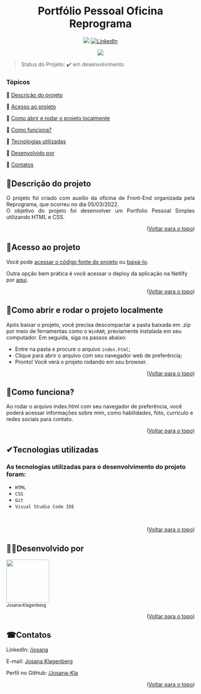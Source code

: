 <div id="top"></div>
<h1 align="center"> Portfólio Pessoal Oficina Reprograma </h1> 

<p align="center">
  <img src="https://img.shields.io/static/v1?label=Netlify&message=deploy&color=blue&style=for-the-badge&logo=netlify"/>
  <a href="//www.linkedin.com/in/josana/"><img src="https://img.shields.io/badge/-LinkedIn-black.svg?style=for-the-badge&logo=linkedin&colorB=555" target="_blank" alt="LinkedIn"></a>
</p>
<p align="center">
<img src="https://img.shields.io/badge/STATUS-EM%20DESENVOLVIMENTO-green"/>
</p>
  
> Status do Projeto: :heavy_check_mark: em desenvolvimento

### Tópicos  

:small_blue_diamond: [Descrição do projeto](#descrição-do-projeto)

:small_blue_diamond: [Acesso ao projeto](#acesso-ao-projeto)

:small_blue_diamond: [Como abrir e rodar o projeto localmente](#como-abrir-e-rodar-o-projeto-localmente)

:small_blue_diamond: [Como funciona?](#como-funciona)

:small_blue_diamond: [Tecnologias utilizadas](#tecnologias-utilizadas)

:small_blue_diamond: [Desenvolvido por](#desenvolvido-por)

:small_blue_diamond: [Contatos](#contatos)

## <a name=“descrição-do-projeto”>🧾Descrição do projeto<a/>  

<p align="justify">
O projeto foi criado com auxílio da oficina de Front-End organizada pela Reprograma, que ocorreu no dia 05/03/2022.</br>O objetivo do projeto foi desenvolver um Portfolio Pessoal Simples utilizando HTML e CSS.
</p>

<p align="right">(<a href="#top">Voltar para o topo</a>)</p>

## <a name=“acesso-ao-projeto”>📁Acesso ao projeto<a/> 

Você pode [acessar o código fonte do projeto](https://github.com/Josana-Kla/oficina-frontend-reprograma) ou [baixá-lo](https://github.com/Josana-Kla/oficina-frontend-reprograma/archive/refs/heads/main.zip).

Outra opção bem prática é você acessar o deploy da aplicação na Netlify por [aqui](https://portfolio-reprograma-josana.netlify.app).

<p align="right">(<a href="#top">Voltar para o topo</a>)</p>


## <a name=“como-abrir-e-rodar-o-projeto-localmente”>🔌Como abrir e rodar o projeto localmente<a/> 

Após baixar o projeto, você precisa descompactar a pasta baixada em .zip por meio de ferramentas como o `WinRAR`, previamente instalada em seu computador. Em seguida, siga os passos abaixo:

- Entre na pasta e procure o arquivo `index.html`;
- Clique para abrir o arquivo com seu navegador web de preferência;
- Pronto! Você verá o projeto rodando em seu browser.

<p align="right">(<a href="#top">Voltar para o topo</a>)</p>


## <a name=“como-funciona”>🔨Como funciona?<a/> 

Ao rodar o arquivo index.html com seu navegador de preferência, você poderá acessar informações sobre mim, como habilidades, foto, currículo e redes sociais para contato.
</br>

<p align="right">(<a href="#top">Voltar para o topo</a>)</p>


## <a name=“tecnologias-utilizadas”>✔Tecnologias utilizadas<a/>
### As tecnologias utilizadas para o desenvolvimento do projeto foram:
- ``HTML``
- ``CSS``
- ``Git``
- ``Visual Studio Code IDE`` 
</br>

<p align="right">(<a href="#top">Voltar para o topo</a>)</p>


## <a name=“desenvolvido-por”>👩‍💻Desenvolvido por<a/>

[<img src="https://avatars.githubusercontent.com/u/73187817?s=400&u=343a33ac5cbd16538d7c39b20e42764dfcf1c7e0&v=4" width=115><br><sub>Josana Klagenberg</sub>](https://github.com/Josana-Kla/)

<p align="right">(<a href="#top">Voltar para o topo</a>)</p>

## <a name=“contatos”>☎Contatos<a/>

LinkedIn: [/josana](https://www.linkedin.com/in/josana/) 

E-mail: [Josana Klagenberg](mailto:josana.0205@gmail.com)

Perfil no GitHub: [/Josana-Kla](https://github.com/Josana-Kla)

<p align="right">(<a href="#top">Voltar para o topo</a>)</p>
